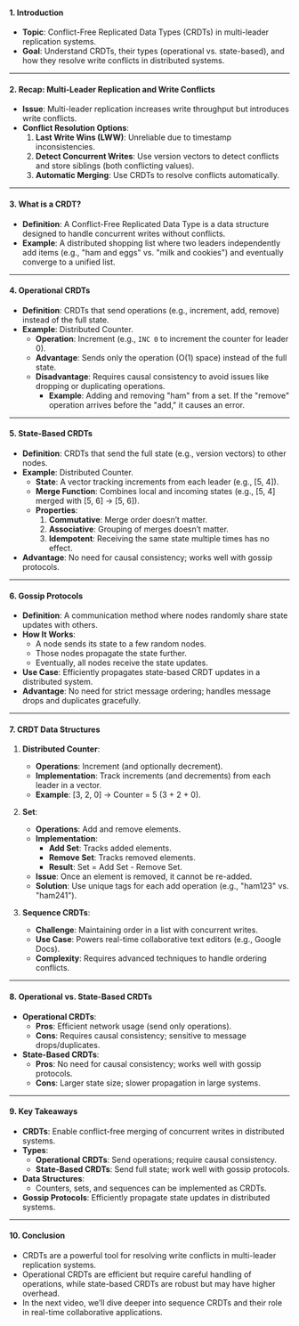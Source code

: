 
#### **1. Introduction**
- **Topic**: Conflict-Free Replicated Data Types (CRDTs) in multi-leader replication systems.
- **Goal**: Understand CRDTs, their types (operational vs. state-based), and how they resolve write conflicts in distributed systems.

---

#### **2. Recap: Multi-Leader Replication and Write Conflicts**
- **Issue**: Multi-leader replication increases write throughput but introduces write conflicts.
- **Conflict Resolution Options**:
  1. **Last Write Wins (LWW)**: Unreliable due to timestamp inconsistencies.
  2. **Detect Concurrent Writes**: Use version vectors to detect conflicts and store siblings (both conflicting values).
  3. **Automatic Merging**: Use CRDTs to resolve conflicts automatically.

---

#### **3. What is a CRDT?**
- **Definition**: A Conflict-Free Replicated Data Type is a data structure designed to handle concurrent writes without conflicts.
- **Example**: A distributed shopping list where two leaders independently add items (e.g., "ham and eggs" vs. "milk and cookies") and eventually converge to a unified list.

---

#### **4. Operational CRDTs**
- **Definition**: CRDTs that send operations (e.g., increment, add, remove) instead of the full state.
- **Example**: Distributed Counter.
  - **Operation**: Increment (e.g., `INC 0` to increment the counter for leader 0).
  - **Advantage**: Sends only the operation (O(1) space) instead of the full state.
  - **Disadvantage**: Requires causal consistency to avoid issues like dropping or duplicating operations.
    - **Example**: Adding and removing "ham" from a set. If the "remove" operation arrives before the "add," it causes an error.

---

#### **5. State-Based CRDTs**
- **Definition**: CRDTs that send the full state (e.g., version vectors) to other nodes.
- **Example**: Distributed Counter.
  - **State**: A vector tracking increments from each leader (e.g., [5, 4]).
  - **Merge Function**: Combines local and incoming states (e.g., [5, 4] merged with [5, 6] → [5, 6]).
  - **Properties**:
    1. **Commutative**: Merge order doesn’t matter.
    2. **Associative**: Grouping of merges doesn’t matter.
    3. **Idempotent**: Receiving the same state multiple times has no effect.
- **Advantage**: No need for causal consistency; works well with gossip protocols.

---

#### **6. Gossip Protocols**
- **Definition**: A communication method where nodes randomly share state updates with others.
- **How It Works**:
  - A node sends its state to a few random nodes.
  - Those nodes propagate the state further.
  - Eventually, all nodes receive the state updates.
- **Use Case**: Efficiently propagates state-based CRDT updates in a distributed system.
- **Advantage**: No need for strict message ordering; handles message drops and duplicates gracefully.

---

#### **7. CRDT Data Structures**
1. **Distributed Counter**:
   - **Operations**: Increment (and optionally decrement).
   - **Implementation**: Track increments (and decrements) from each leader in a vector.
   - **Example**: [3, 2, 0] → Counter = 5 (3 + 2 + 0).

2. **Set**:
   - **Operations**: Add and remove elements.
   - **Implementation**:
     - **Add Set**: Tracks added elements.
     - **Remove Set**: Tracks removed elements.
     - **Result**: Set = Add Set - Remove Set.
   - **Issue**: Once an element is removed, it cannot be re-added.
   - **Solution**: Use unique tags for each add operation (e.g., "ham123" vs. "ham241").

3. **Sequence CRDTs**:
   - **Challenge**: Maintaining order in a list with concurrent writes.
   - **Use Case**: Powers real-time collaborative text editors (e.g., Google Docs).
   - **Complexity**: Requires advanced techniques to handle ordering conflicts.

---

#### **8. Operational vs. State-Based CRDTs**
- **Operational CRDTs**:
  - **Pros**: Efficient network usage (send only operations).
  - **Cons**: Requires causal consistency; sensitive to message drops/duplicates.
- **State-Based CRDTs**:
  - **Pros**: No need for causal consistency; works well with gossip protocols.
  - **Cons**: Larger state size; slower propagation in large systems.

---

#### **9. Key Takeaways**
- **CRDTs**: Enable conflict-free merging of concurrent writes in distributed systems.
- **Types**:
  - **Operational CRDTs**: Send operations; require causal consistency.
  - **State-Based CRDTs**: Send full state; work well with gossip protocols.
- **Data Structures**:
  - Counters, sets, and sequences can be implemented as CRDTs.
- **Gossip Protocols**: Efficiently propagate state updates in distributed systems.

---

#### **10. Conclusion**
- CRDTs are a powerful tool for resolving write conflicts in multi-leader replication systems.
- Operational CRDTs are efficient but require careful handling of operations, while state-based CRDTs are robust but may have higher overhead.
- In the next video, we’ll dive deeper into sequence CRDTs and their role in real-time collaborative applications.

